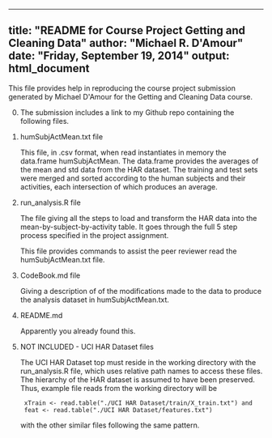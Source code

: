 
---
title: "README for Course Project Getting and Cleaning Data"
author: "Michael R. D'Amour"
date: "Friday, September 19, 2014"
output: html_document
---

This file provides help in reproducing the course project submission generated by Michael D'Amour for the Getting and Cleaning Data course.

0. The submission includes a link to my Github repo containing the following files.

1. humSubjActMean.txt file

    This file, in .csv format, when read instantiates in memory the data.frame humSubjActMean.  The data.frame provides the averages of the mean and std data from the HAR dataset.  The training and test sets were merged and sorted according to the human subjects and their activities, each intersection of which produces an average.
    
2. run_analysis.R file
    
    The file giving all the steps to load and transform the HAR data into the
    mean-by-subject-by-activity table. It goes through the full 5 step process
    specified in the project assignment.
    
    This file provides commands to assist the peer reviewer read the humSubjActMean.txt file.

3. CodeBook.md file

    Giving a description of of the modifications made to the data to produce the
    analysis dataset in humSubjActMean.txt.
    
4. README.md

    Apparently you already found this.
    
5. NOT INCLUDED - UCI HAR Dataset files

    The UCI HAR Dataset top must reside in the working directory with 
    the run_analysis.R file, which uses relative path names to access these files.
    The hierarchy of the HAR dataset is assumed to have been preserved. Thus, example
    file reads from the working directory will be
    
        xTrain <- read.table("./UCI HAR Dataset/train/X_train.txt") and
        feat <- read.table("./UCI HAR Dataset/features.txt")
        
    with the other similar files following the same pattern.


